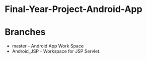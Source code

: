 # Final-Year-Project-Android-App

# Branches
* master - Android App Work Space
* Android_JSP - Workspace for JSP Servlet.
